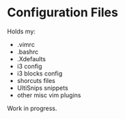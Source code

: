 # Configuration Files

Holds my:
  * .vimrc
  * .bashrc
  * .Xdefaults
  * i3 config
  * i3 blocks config
  * shorcuts files
  * UltiSnips snippets
  * other misc vim plugins

Work in progress.
